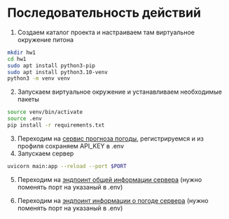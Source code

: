 # Последовательность действий

1) Создаем каталог проекта и настраиваем там виртуальное окружение питона

```bash
mkdir hw1
cd hw1
sudo apt install python3-pip
sudo apt install python3.10-venv
python3 -m venv venv
```

2) Запускаем виртуальное окружение и устанавливаем необходимые пакеты

```bash
source venv/bin/activate
source .env
pip install -r requirements.txt
```
3) Переходим на [сервис прогноза погоды](https://www.visualcrossing.com/sign-up), регистрируемся и из профиля сохраняем API_KEY в .env
4) Запускаем сервер

```bash
uvicorn main:app --reload --port $PORT
```
5) Переходим на [эндпоинт общей информации сервера](http://localhost:8000/info) (нужно поменять порт на указаный в .env)

6) Переходим на [эндпоинт информации о погоде сервера](http://localhost:8000/info/weather) (нужно поменять порт на указаный в .env)
